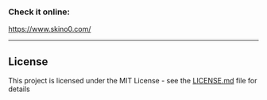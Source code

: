 ### Check it online:

https://www.skino0.com/

---

## License

This project is licensed under the MIT License - see the [LICENSE.md](https://github.com/skino0/Personal-portfolio-2019-under-construction/blob/master/license.md) file for details

